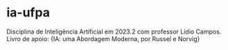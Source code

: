 # ia-ufpa
Disciplina de Inteligência Artificial em 2023.2 com professor Lídio Campos. Livro de apoio: {IA: uma Abordagem Moderna, por Russel e Norvig}
